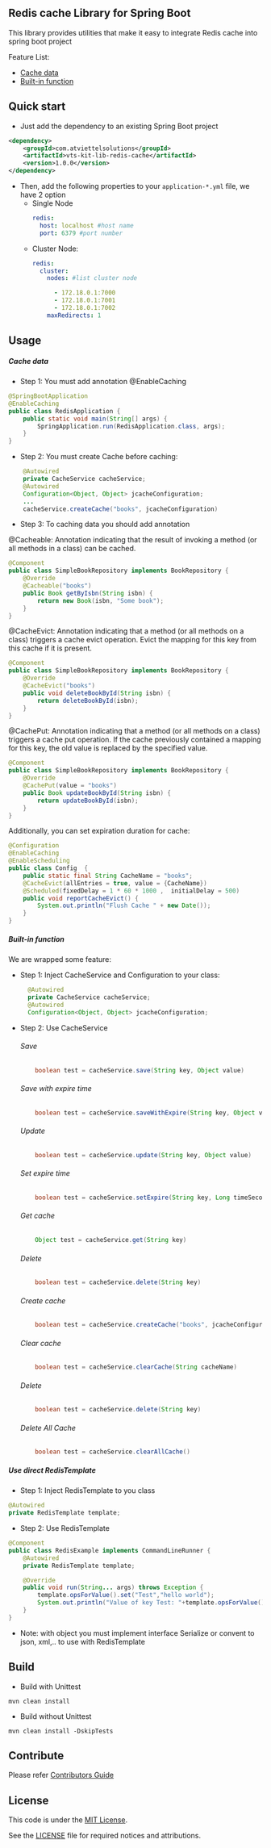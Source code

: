 Redis cache Library for Spring Boot
-------
This library provides utilities that make it easy to integrate Redis cache into spring boot project

Feature List:
* [Cache data](#Cache-data)
* [Built-in function](#Built-in-function) 

Quick start
-------
* Just add the dependency to an existing Spring Boot project
```xml
<dependency>
    <groupId>com.atviettelsolutions</groupId>
    <artifactId>vts-kit-lib-redis-cache</artifactId>
    <version>1.0.0</version>
</dependency>
```

* Then, add the following properties to your `application-*.yml` file, we have 2 option
  * Single Node
    ```yaml
    redis:
      host: localhost #host name
      port: 6379 #port number
    ```
  * Cluster Node:
    ```yaml
    redis:
      cluster:
        nodes: #list cluster node
    
          - 172.18.0.1:7000
          - 172.18.0.1:7001
          - 172.18.0.1:7002
        maxRedirects: 1 
    ```

Usage
-------
##### Cache data
* Step 1: You must add annotation @EnableCaching
```java
@SpringBootApplication
@EnableCaching
public class RedisApplication {
    public static void main(String[] args) {
        SpringApplication.run(RedisApplication.class, args);
    }
}
```
* Step 2: You must create Cache before caching:
```java
    @Autowired
    private CacheService cacheService;
    @Autowired
    Configuration<Object, Object> jcacheConfiguration;
    ...
    cacheService.createCache("books", jcacheConfiguration)
```
  
* Step 3: To caching data you should add annotation 


@Cacheable:
Annotation indicating that the result of invoking a method (or all methods in a class) can be cached.
```java
@Component
public class SimpleBookRepository implements BookRepository {
    @Override
    @Cacheable("books")
    public Book getByIsbn(String isbn) {
        return new Book(isbn, "Some book");
    }
}
```

@CacheEvict:
Annotation indicating that a method (or all methods on a class) triggers a cache evict operation.
Evict the mapping for this key from this cache if it is present.

```java
@Component
public class SimpleBookRepository implements BookRepository {
    @Override
    @CacheEvict("books")
    public void deleteBookById(String isbn) {
        return deleteBookById(isbn);
    }
}
```
@CachePut:
Annotation indicating that a method (or all methods on a class) triggers a cache put operation.
If the cache previously contained a mapping for this key, the old value is replaced by the specified value.
```java
@Component
public class SimpleBookRepository implements BookRepository {
    @Override
    @CachePut(value = "books")
    public Book updateBookById(String isbn) {
        return updateBookById(isbn);
    }
}
```
Additionally, you can set expiration duration for cache:
```java
@Configuration
@EnableCaching
@EnableScheduling
public class Config  {
    public static final String CacheName = "books";
    @CacheEvict(allEntries = true, value = {CacheName})
    @Scheduled(fixedDelay = 1 * 60 * 1000 ,  initialDelay = 500)
    public void reportCacheEvict() {
        System.out.println("Flush Cache " + new Date());
    }
}

```
##### Built-in function
We are wrapped some feature:
* Step 1: Inject CacheService and Configuration to your class:
  ```java
    @Autowired
    private CacheService cacheService;
    @Autowired
    Configuration<Object, Object> jcacheConfiguration;
  ```
* Step 2: Use CacheService
  ###### Save
  ```java
      boolean test = cacheService.save(String key, Object value)
  ```
  ###### Save with expire time
    ```java
        boolean test = cacheService.saveWithExpire(String key, Object value, Long timeSecond)
    ```
  ###### Update
  ```java
      boolean test = cacheService.update(String key, Object value)
  ```
  
  ###### Set expire time
    ```java
        boolean test = cacheService.setExpire(String key, Long timeSecond)
    ```
  ###### Get cache
    ```java
        Object test = cacheService.get(String key)
    ```
  ###### Delete
  ```java
      boolean test = cacheService.delete(String key)
  ```
  ###### Create cache
  ```java
      boolean test = cacheService.createCache("books", jcacheConfiguration)
  ```
  ###### Clear cache
  ```java
      boolean test = cacheService.clearCache(String cacheName)
  ```
  ###### Delete
  ```java
      boolean test = cacheService.delete(String key)
  ```
  ###### Delete All Cache
  ```java
      boolean test = cacheService.clearAllCache()
  ```

##### Use direct RedisTemplate
* Step 1: Inject RedisTemplate to you class
```java
@Autowired
private RedisTemplate template;
```
* Step 2: Use RedisTemplate
```java
@Component
public class RedisExample implements CommandLineRunner {
    @Autowired
    private RedisTemplate template;

    @Override
    public void run(String... args) throws Exception {
        template.opsForValue().set("Test","hello world");
        System.out.println("Value of key Test: "+template.opsForValue().get("Test"));
    }
}
```
- Note: with object you must implement interface Serialize or convent to json, xml,.. to use with RedisTemplate


Build
-------
* Build with Unittest
```shell script
mvn clean install
```

* Build without Unittest
```shell script
mvn clean install -DskipTests
```

Contribute
-------
Please refer [Contributors Guide](CONTRIBUTING.md)

License
-------
This code is under the [MIT License](https://opensource.org/licenses/MIT).

See the [LICENSE](LICENSE) file for required notices and attributions.
